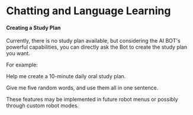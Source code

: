 # Chatting and Language Learning

#### Creating a Study Plan

Currently, there is no study plan available, but considering the AI BOT's powerful capabilities, you can directly ask the Bot to create the study plan you want.

For example:

Help me create a 10-minute daily oral study plan.

Give me five random words, and use them all in one sentence.

These features may be implemented in future robot menus or possibly through custom robot modes.